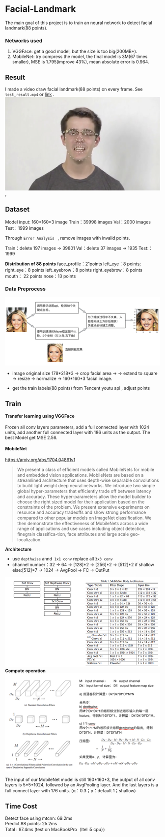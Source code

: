 # Facial-Landmark

The main goal of this project is to train an neural network to detect facial landmark(88 points).

### Networks used

1. VGGFace: get a good model, but the size is too big(200MB+).
2. MobileNet: try compress the model, the final model is 3M(67 times smaller), MSE is 1.795(improve 43%), mean absolute error is 0.964.

## Result

I made a video draw facial landmark(88 points) on every frame. See `test_result.mp4` or [link](https://pan.baidu.com/s/1P2NDFNxuTOZ4YU1USRLcBQ) .![example](readme_img/example.png),




## Dataset
Model input: 160\*160\*3 image
Train：39998 images
Val：2000 images
Test：1999 images

Through `Error Analysis ` , remove images with invalid points.

Train：delete 197 images -> 39801
Val：delete 37 images -> 1935
Test:：1999

**Distribution of 88 points**
face_profile：21points
left_eye：8 points;
right_eye：8 points
left_eyebrow：8 points
right_eyebrow：8 points
mouth： 22 points
nose：13 points

### Data Preprocess

![process](readme_img/image_process.png)

* image original size 178\*218\*3 -> crop facial area -> -> extend to square -> resize -> normalize -> 160\*160\*3 facial image.


* get the train labels(88 points) from Tencent youtu api , adjust points



## Train

#### Transfer learning using VGGFace
Frozen all conv layers parameters, add a full connected layer with 1024 units, add another full connected layer with 186 units as the output. The best Model get MSE 2.56.



#### MobileNet
https://arxiv.org/abs/1704.04861v1 
> We present a class of efﬁcient models called MobileNets for mobile and embedded vision applications. MobileNets are based on a streamlined architecture that uses depth-wise separable convolutions to build light weight deep neural networks. We introduce two simple global hyper-parameters that efﬁciently trade off between latency and accuracy. These hyper-parameters allow the model builder to choose the right sized model for their application based on the constraints of the problem. We present extensive experiments on resource and accuracy tradeoffs and show strong performance compared to other popular models on ImageNet classiﬁcation. We then demonstrate the effectiveness of MobileNets across a wide range of applications and use cases including object detection, ﬁnegrain classiﬁca-tion, face attributes and large scale geo-localization.

**Architecture**

* use `depthwise` annd` 1x1 conv` replace all `3x3 conv`
* channel number：32 -> 64 -> [128]\*2 -> [256]\*2 -> [512]\*2 if shallow else:[512]\*7 -> 1024 -> AvgPool -> FC -> OutPut

![mobilenet_architecture](readme_img/mobilenet_architecture.png)
**Compute operation**
![ops.png](readme_img/ops.png)

The input of our MobileNet model is still 160\*160\*3, the output of all conv layers is  5\*5\*1024, followed by an AvgPooling layer.  And the last layers is a full connect layer with 176 units. (α：0.3；ρ：default 1；shallow)

## Time Cost
Detect face using mtcnn:  69.2ms   
Predict 88 points:  25.2ms    
Total : 97.4ms (test on MacBookPro（Itel i5 cpu）)
